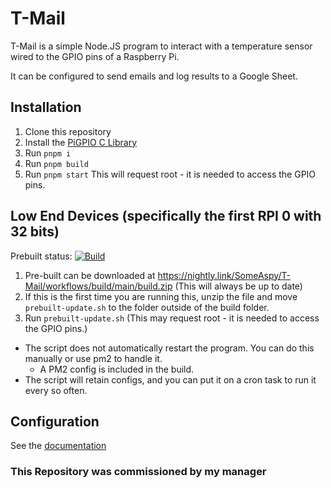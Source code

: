 # T-Mail

T-Mail is a simple Node.JS program to interact with a temperature sensor wired to the GPIO pins of a Raspberry Pi.

It can be configured to send emails and log results to a Google Sheet.

## Installation

1.  Clone this repository
2.  Install the [PiGPIO C Library](https://github.com/joan2937/pigpio)
3.  Run `pnpm i`
4.  Run `pnpm build`
5.  Run `pnpm start` This will request root - it is needed to access the GPIO pins.

## Low End Devices (specifically the first RPI 0 with 32 bits)

Prebuilt status:
[![Build](https://github.com/SomeAspy/T-Mail/actions/workflows/build.yml/badge.svg)](https://github.com/SomeAspy/T-Mail/actions/workflows/build.yml)

1.  Pre-built can be downloaded at https://nightly.link/SomeAspy/T-Mail/workflows/build/main/build.zip (This will always be up to date)
2.  If this is the first time you are running this, unzip the file and move `prebuilt-update.sh` to the folder outside of the build folder.
3.  Run `prebuilt-update.sh` (This may request root - it is needed to access the GPIO pins.)

-   The script does not automatically restart the program. You can do this manually or use pm2 to handle it.
    -   A PM2 config is included in the build.
-   The script will retain configs, and you can put it on a cron task to run it every so often.

## Configuration

See the [documentation](https://tmail.aspy.dev)

### This Repository was commissioned by my manager

